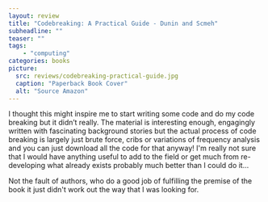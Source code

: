 ```yaml
---
layout: review
title: "Codebreaking: A Practical Guide - Dunin and Scmeh"
subheadline: ""
teaser: ""
tags:
    - "computing" 
categories: books
picture:
  src: reviews/codebreaking-practical-guide.jpg
  caption: "Paperback Book Cover"
  alt: "Source Amazon"
---
```

I thought this might inspire me to start writing some code and do my code breaking but it didn’t really. The material is interesting enough, engagingly written with fascinating background stories but the actual process of code breaking is largely just brute force, cribs or variations of frequency analysis and you can just download all the code for that anyway!
I'm really not sure that I would have anything useful to add to the field or get much from re-developing what already exists probably much better than I could do it...

Not the fault of authors, who do a good job of fulfilling the premise of the book it just didn't work out the way that I was looking for.
